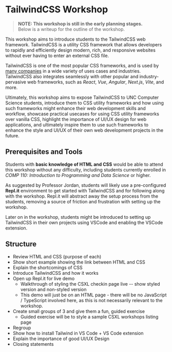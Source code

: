 # TailwindCSS Workshop

> **NOTE: This workshop is still in the early planning stages.**<br/>Below is a writeup for the outline of the workshop.

This workshop aims to introduce students to the TailwindCSS web framework. TailwindCSS is a utility CSS framework that allows developers to rapidly and efficiently design modern, rich, and responsive websites without ever having to enter an external CSS file. 

TailwindCSS is one of the most popular CSS frameworks, and is used by [many companies](https://tailwindcss.com/showcase) in a wide variety of uses cases and industries. TailwindCSS also integrates seamlessly with other popular and industry-pervasive web frameworks, such as *React*, *Vue*, *Angular*, *Next.js*, *Vite*, and more.

Ultimately, this workshop aims to expose TailwindCSS to UNC Computer Science students, introduce them to CSS utility frameworks and how using such frameworks might enhance their web development skills and workflow, showcase practical usecases for using CSS utility frameworks over vanilla CSS, highlight the importance of UI/UX design for web applications, and ultimately inspire them to use such frameworks to enhance the style and UI/UX of their own web development projects in the future.

## Prerequisites and Tools

Students with **basic knowledge of HTML and CSS** would be able to attend this workshop without any difficulty, including students currently enrolled in *COMP 110: Introduction to Programming and Data Science* or higher.

As suggested by Professor Jordan, students will likely use a pre-configured **Repl.it** environment to get started with TailwindCSS and for following along with the workshop. Repl.it will abstract away the setup process from the students, removing a source of friction and frustration with setting up the workshop.

Later on in the workshop, students might be introduced to setting up TailwindCSS in their own projects using VSCode and enabling the VSCode extension.

## Structure

- Review HTML and CSS (purpose of each)
- Show short example showing the link between HTML and CSS
- Explain the shortcomings of CSS
- Introduce TailwindCSS and how it works
- Open up Repl.it for live demo
  - Walkthrough of styling the CSXL checkin page live -- show styled version and non-styled version
  - This demo will just be on an HTML page - there will be no JavaScript / TypeScript involved here, as this is not necessarily relevant to the workshop.
- Create small groups of 3 and give them a fun, guided exercise
  - Guided exercise will be to style a sample CSXL workshops listing page
- Regroup
- Show how to install Tailwind in VS Code + VS Code extension
- Explain the importance of good UI/UX Design
- Closing statements
